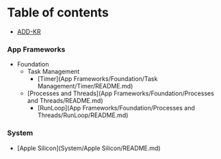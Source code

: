 # Table of contents

* [ADD-KR](README.md)



### App Frameworks

- Foundation
  - Task Management
    - [Timer](App Frameworks/Foundation/Task Management/Timer/README.md)
  - [Processes and Threads](App Frameworks/Foundation/Processes and Threads/README.md)
    - [RunLoop](App Frameworks/Foundation/Processes and Threads/RunLoop/README.md)

### System

- [Apple Silicon](System/Apple Silicon/README.md)

